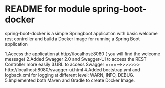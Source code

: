 
README for module spring-boot-docker
===============================

spring-boot-docker is a simple Springboot application with basic welcome rest controller and build a Docker image for running a Spring Boot application

1.Access the application at http://localhost:8080 ( you will find the welcome message)
2.Added Swagger 2.0 and Swagger-UI to access the REST Controller more easily 
3.URL to access Swagger ======>>>>>>>   http://localhost:8080/swagger-ui.html
4.Added bootstrap.yml and logback.xml for logging at different level: WARN, INFO, DEBUG.
5.Implemented both Maven and Gradle to create Docker Image.